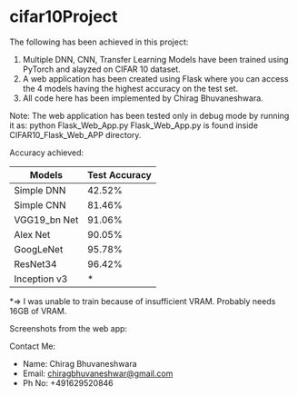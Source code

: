 # cifar10Project

The following has been achieved in this project:
1. Multiple DNN, CNN, Transfer Learning Models have been trained using PyTorch and alayzed on CIFAR 10 dataset.
2. A web application has been created using Flask where you can access the 4 models having the highest accuracy on the test set.
3. All code here has been implemented by Chirag Bhuvaneshwara.

Note: The web application has been tested only in debug mode by running it as: python Flask_Web_App.py 
Flask_Web_App.py is found inside CIFAR10_Flask_Web_APP directory.

Accuracy achieved: 

| Models  | Test Accuracy |
| ------------- | ------------- |
| Simple DNN  | 42.52%  |
| Simple CNN  | 81.46%  |
| VGG19_bn Net  | 91.06%  |
| Alex Net  | 90.05%  |
| GoogLeNet  | 95.78%  |
| ResNet34  | 96.42%  |
| Inception v3  | * |

*=> I was unable to train because of insufficient VRAM. Probably needs 16GB of VRAM.

Screenshots from the web app:


Contact Me:
- Name: Chirag Bhuvaneshwara
- Email: chiragbhuvaneshwar@gmail.com
- Ph No: +491629520846
